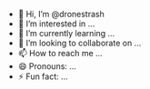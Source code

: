 - 👋 Hi, I’m @dronestrash
- 👀 I’m interested in ...
- 🌱 I’m currently learning ...
- 💞️ I’m looking to collaborate on ...
- 📫 How to reach me ...
- 😄 Pronouns: ...
- ⚡ Fun fact: ...

<!---
dronestrash/dronestrash is a ✨ special ✨ repository because its `README.md` (this file) appears on your GitHub profile.
You can click the Preview link to take a look at your changes.
--->

